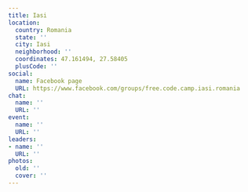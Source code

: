 ```yaml
---
title: Iasi
location:
  country: Romania
  state: ''
  city: Iasi
  neighborhood: ''
  coordinates: 47.161494, 27.58405
  plusCode: ''
social:
  name: Facebook page
  URL: https://www.facebook.com/groups/free.code.camp.iasi.romania
chat:
  name: ''
  URL: ''
event:
  name: ''
  URL: ''
leaders:
- name: ''
  URL: ''
photos:
  old: ''
  cover: ''
---
```

